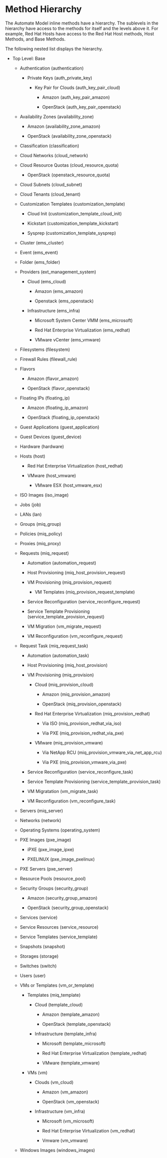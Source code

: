 # Method Hierarchy

The Automate Model inline methods have a hierarchy. The sublevels in the
hierarchy have access to the methods for itself and the levels above it.
For example, Red Hat Hosts have access to the Red Hat Host methods, Host
Methods, and Base Methods.

The following nested list displays the hierarchy.

  - Top Level: Base
    
      - Authentication (authentication)
        
          - Private Keys (auth\_private\_key)
            
              - Key Pair for Clouds (auth\_key\_pair\_cloud)
                
                  - Amazon (auth\_key\_pair\_amazon)
                
                  - OpenStack (auth\_key\_pair\_openstack)
    
      - Availability Zones (availability\_zone)
        
          - Amazon (availability\_zone\_amazon)
        
          - OpenStack (availability\_zone\_openstack)
    
      - Classification (classification)
    
      - Cloud Networks (cloud\_network)
    
      - Cloud Resource Quotas (cloud\_resource\_quota)
        
          - OpenStack (openstack\_resource\_quota)
    
      - Cloud Subnets (cloud\_subnet)
    
      - Cloud Tenants (cloud\_tenant)
    
      - Customization Templates (customization\_template)
        
          - Cloud Init (customization\_template\_cloud\_init)
        
          - Kickstart (customization\_template\_kickstart)
        
          - Sysprep (customization\_template\_sysprep)
    
      - Cluster (ems\_cluster)
    
      - Event (ems\_event)
    
      - Folder (ems\_folder)
    
      - Providers (ext\_management\_system)
        
          - Cloud (ems\_cloud)
            
              - Amazon (ems\_amazon)
            
              - Openstack (ems\_openstack)
        
          - Infrastructure (ems\_infra)
            
              - Microsoft System Center VMM (ems\_microsoft)
            
              - Red Hat Enterprise Virtualization (ems\_redhat)
            
              - VMware vCenter (ems\_vmware)
    
      - Filesystems (filesystem)
    
      - Firewall Rules (filewall\_rule)
    
      - Flavors
        
          - Amazon (flavor\_amazon)
        
          - OpenStack (flavor\_openstack)
    
      - Floating IPs (floating\_ip)
        
          - Amazon (floating\_ip\_amazon)
        
          - OpenStack (floating\_ip\_openstack)
    
      - Guest Applications (guest\_application)
    
      - Guest Devices (guest\_device)
    
      - Hardware (hardware)
    
      - Hosts (host)
        
          - Red Hat Enterprise Virtualization (host\_redhat)
        
          - VMware (host\_vmware)
            
              - VMware ESX (host\_vmware\_esx)
    
      - ISO Images (iso\_image)
    
      - Jobs (job)
    
      - LANs (lan)
    
      - Groups (miq\_group)
    
      - Policies (miq\_policy)
    
      - Proxies (miq\_proxy)
    
      - Requests (miq\_request)
        
          - Automation (automation\_request)
        
          - Host Provisioning (miq\_host\_provision\_request)
        
          - VM Provisioning (miq\_provision\_request)
            
              - VM Templates (miq\_provision\_request\_template)
        
          - Service Reconfiguration (service\_reconfigure\_request)
        
          - Service Template Provisioning
            (service\_template\_provision\_request)
        
          - VM Migration (vm\_migrate\_request)
        
          - VM Reconfiguration (vm\_reconfigure\_request)
    
      - Request Task (miq\_request\_task)
        
          - Automation (automation\_task)
        
          - Host Provisioning (miq\_host\_provision)
        
          - VM Provisioning (miq\_provision)
            
              - Cloud (miq\_provision\_cloud)
                
                  - Amazon (miq\_provision\_amazon)
                
                  - OpenStack (miq\_provision\_openstack)
            
              - Red Hat Enterprise Virtualization
                (miq\_provision\_redhat)
                
                  - Via ISO (miq\_provision\_redhat\_via\_iso)
                
                  - Via PXE (miq\_provision\_redhat\_via\_pxe)
            
              - VMware (miq\_provision\_vmware)
                
                  - Via NetApp RCU
                    (miq\_provision\_vmware\_via\_net\_app\_rcu)
                
                  - Via PXE (miq\_provision\_vmware\_via\_pxe)
        
          - Service Reconfiguration (service\_reconfigure\_task)
        
          - Service Template Provisioning
            (service\_template\_provision\_task)
        
          - VM Migratation (vm\_migrate\_task)
        
          - VM Reconfiguration (vm\_reconfigure\_task)
    
      - Servers (miq\_server)
    
      - Networks (network)
    
      - Operating Systems (operating\_system)
    
      - PXE Images (pxe\_image)
        
          - iPXE (pxe\_image\_ipxe)
        
          - PXELINUX (pxe\_image\_pxelinux)
    
      - PXE Servers (pxe\_server)
    
      - Resource Pools (resource\_pool)
    
      - Security Groups (security\_group)
        
          - Amazon (security\_group\_amazon)
        
          - OpenStack (security\_group\_openstack)
    
      - Services (service)
    
      - Service Resources (service\_resource)
    
      - Service Templates (service\_template)
    
      - Snapshots (snapshot)
    
      - Storages (storage)
    
      - Switches (switch)
    
      - Users (user)
    
      - VMs or Templates (vm\_or\_template)
        
          - Templates (miq\_template)
            
              - Cloud (template\_cloud)
                
                  - Amazon (template\_amazon)
                
                  - OpenStack (template\_openstack)
            
              - Infrastructure (template\_infra)
                
                  - Microsoft (template\_microsoft)
                
                  - Red Hat Enterprise Virtualization (template\_redhat)
                
                  - VMware (template\_vmware)
        
          - VMs (vm)
            
              - Clouds (vm\_cloud)
                
                  - Amazon (vm\_amazon)
                
                  - OpenStack (vm\_openstack)
            
              - Infrastructure (vm\_infra)
                
                  - Microsoft (vm\_microsoft)
                
                  - Red Hat Enterprise Virtualization (vm\_redhat)
                
                  - Vmware (vm\_vmware)
    
      - Windows Images (windows\_images)

